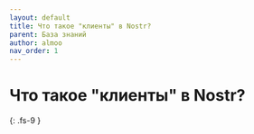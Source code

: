 ```yaml
---
layout: default
title: Что такое "клиенты" в Nostr?
parent: База знаний
author: almoo
nav_order: 1
---
```


# Что такое "клиенты" в Nostr?
{: .fs-9 }


